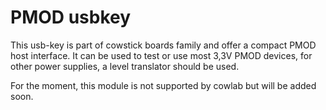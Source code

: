 PMOD usbkey
===========

This usb-key is part of cowstick boards family and offer a compact PMOD host
interface. It can be used to test or use most 3,3V PMOD devices, for other
power supplies, a level translator should be used.

For the moment, this module is not supported by cowlab but will be added
soon.